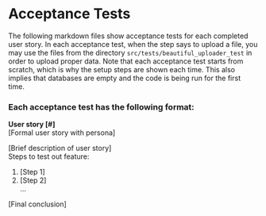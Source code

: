 # Acceptance Tests
The following markdown files show acceptance tests for each completed user story. In each acceptance test, when the step says to upload a file, you may use the files from the directory `src/tests/beautiful_uploader_test` in order to upload proper data. Note that each acceptance test starts from scratch, which is why the setup steps are shown each time. This also implies that databases are empty and the code is being run for the first time.  



### Each acceptance test has the following format:
**User story [#]**  
[Formal user story with persona]


[Brief description of user story]  
Steps to test out feature:
  1. [Step 1]
  2. [Step 2]  
  ...

[Final conclusion]
